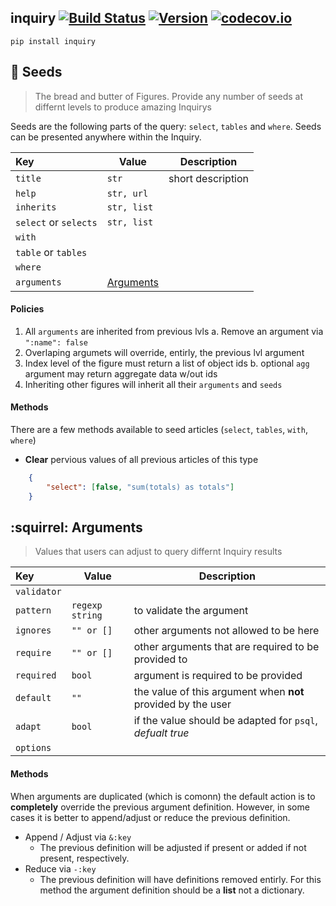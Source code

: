 inquiry [![Build Status](https://secure.travis-ci.org/tasks/inquiry.png)](http://travis-ci.org/tasks/inquiry) [![Version](https://pypip.in/v/inquiry/badge.png)](https://github.com/tasks/inquiry) [![codecov.io](https://codecov.io/github/tasks/inquiry/coverage.png)](https://codecov.io/github/tasks/inquiry)
-------

`pip install inquiry`


## :seedling: Seeds

> The bread and butter of Figures. Provide any number of seeds at differnt levels to produce amazing Inquirys

Seeds are the following parts of the query: ``select``, ``tables`` and ``where``.
Seeds can be presented anywhere within the Inquiry.


| Key                     | Value                            | Description         |
| :---------------------- | --------------                   | ------------------- |
| `title`                 | `str`                            | short description   |
| `help`                  | `str, url`                       |                     |
| `inherits`              | `str, list`                      |                     |
| `select` or `selects`   | `str, list`                      |                     |
| `with`                  |                                  |                     |
| `table` or `tables`     |                                  |                     |
| `where`                 |                                  |                     |
| `arguments`             | [Arguments](#squirrel-arguments) |                     |


#### Policies

1. All ``arguments`` are inherited from previous lvls
  a. Remove an argument via ``":name": false``
2. Overlaping argumets will override, entirly, the previous lvl argument
3. Index level of the figure must return a list of object ids
  b. optional ``agg`` argument may return aggregate data w/out ids
4. Inheriting other figures will inherit all their ``arguments`` and ``seeds``

#### Methods

There are a few methods available to seed articles (`select`, `tables`, `with`, `where`)

- **Clear** pervious values of all previous articles of this type
```json
    { 
        "select": [false, "sum(totals) as totals"]
    }
```


## :squirrel: Arguments

> Values that users can adjust to query differnt Inquiry results

| Key                     | Value             | Description                                                  |
| :---------------------- | --------------    | -------------------                                          |
| `validator`             |                   |                                                              |
| `pattern`               | ``regexp string`` | to validate the argument                                     |
| `ignores`               | ``"" or []``      | other arguments not allowed to be here                       |
| `require`               | ``"" or []``      | other arguments that are required to be provided to          |
| `required`              | ``bool``          | argument is required to be provided                          |
| `default`               | ``""``            | the value of this argument when **not** provided by the user |
| `adapt`                 | ``bool``          | if the value should be adapted for ``psql``, *defualt true*  |
| `options`               |                   |                                                              |


#### Methods

When arguments are duplicated (which is comonn) the default action is
to **completely** override the previous argument definition. However,
in some cases it is better to append/adjust or reduce the previous
definition.

- Append / Adjust via ``&:key``
  - The previous definition will be adjusted if present or added if not present, respectively.
- Reduce via ``-:key``
  - The previous definition will have definitions removed entirly.
      For this method the argument definition should be a **list** not a dictionary.
